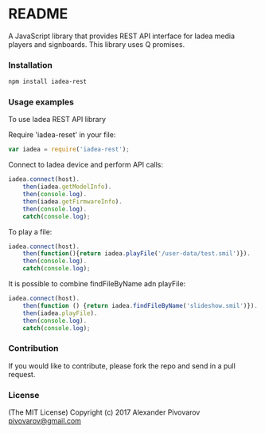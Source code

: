 # README #

A JavaScript library that provides REST API interface for Iadea media players and signboards. This library uses Q promises.


### Installation ###

```sh
npm install iadea-rest
```

### Usage examples ###
To use Iadea REST API library

Require 'iadea-reset' in your file:

```js
var iadea = require('iadea-rest');
```
Connect to Iadea device and perform API calls:
   
```js
iadea.connect(host).
    then(iadea.getModelInfo).
    then(console.log).
    then(iadea.getFirmwareInfo).
    then(console.log).
    catch(console.log);
```

To play a file:
```js
iadea.connect(host).
    then(function(){return iadea.playFile('/user-data/test.smil')}).
    then(console.log).
    catch(console.log);
``` 
It is possible to combine findFileByName adn playFile:
```js
iadea.connect(host).
    then(function () {return iadea.findFileByName('slideshow.smil')}).
    then(iadea.playFile).
    then(console.log).
    catch(console.log); 
``` 
   

### Contribution ###

If you would like to contribute, please fork the repo and send in a pull request.

### License ###

(The MIT License)
Copyright (c) 2017 Alexander Pivovarov <pivovarov@gmail.com>